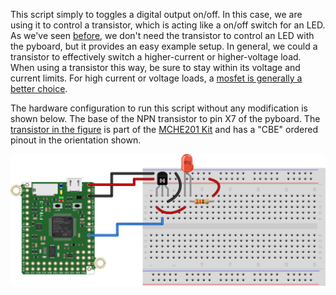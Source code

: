 This script simply to toggles a digital output on/off. In this case, we are using it to control a transistor, which is acting like a on/off switch for an LED. As we've seen [before](https://github.com/DocVaughan/MCHE201---Intro-to-Eng-Design/tree/Fall-2018/MicroPython/pyboard%20digital%20output), we don't need the transistor to control an LED with the pyboard, but it provides an easy example setup. In general, we could a transistor to effectively switch a higher-current or higher-voltage load. When using a transistor this way, be sure to stay within its voltage and current limits. For high current or voltage loads, a [mosfet is generally a better choice](http://bildr.org/2012/03/rfp30n06le-arduino/).

The hardware configuration to run this script without any modification is shown below. The base of the NPN transistor to pin X7 of the pyboard. The [transistor in the figure](https://www.sparkfun.com/products/13689) is part of the [MCHE201 Kit](http://sfe.io/w135021) and has a "CBE" ordered pinout in the orientation shown.

![pyboard transistor setup](pyboard_breadboard_transistor_LED.png)

